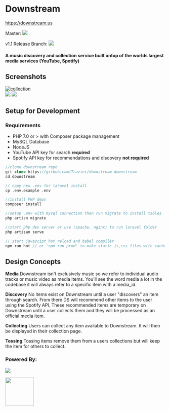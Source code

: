 <h1>Downstream</h1>

https://downstream.us

<p>Master: <img src="https://travis-ci.com/Travier/downstream.svg?token=WQrNcAcxWXTGaqEEdVh4&branch=master" /></p>
<p>v1.1 Release Branch: <img src="https://travis-ci.org/travierm/downstream.svg?branch=v1.1-release" /></p>

#### A music discovery and collection service built ontop of the worlds largest media services (YouTube, Spotify)

## Screenshots
<a href="https://downstream.us"><img src='https://s15.postimg.cc/u88ciilm3/collection.png' border='0' alt='collection'/></a>
<br />
<a href="https://downstream.us"><img src="https://s8.postimg.cc/f7c2ogwc5/image.png"/></a>
<a href="https://downstream.us"><img src="https://s8.postimg.cc/l89rllo45/image.png"/></a>

## Setup for Development
### Requirements
- PHP 7.0 or > with Composer package management
- MySQL Database
- NodeJS
- YouTube API key for search **required**
- Spotify API key for recommendations and discovery **not required**

```php
//clone downstream repo
git clone https://github.com/Travier/downstream downstream
cd downstream

// copy new .env for laravel install
cp .env.example .env

//install PHP deps
composer install

//setup .env with mysql connection then run migrate to install tables
php artisn migrate

//start php dev server or use (apache, nginx) to run laravel folder
php artisan serve

// start javascipt hot reload and babel compiler
npm run hot // or 'npm run prod' to make static js,css files with cache busting
```


## Design Concepts

**Media** Downstream isn't exclusively music so we refer to individual audio tracks or music video as media items. You'll see the word media a lot in the codebase it will always refer to a specific item with a media_id.

**Discovery** No items exist on Downstream until a user "discovers" an item through search. From there DS will recommend other items to the user using the Spotify API. These recommended items are temporary on Downstream until a user collects them and they will be processed as an official media item.

**Collecting** Users can collect any item available to Downstream. It will then be displayed in their collection page.

**Tossing** Tossing items remove them from a users collections but will keep the item for others to collect.

<h3>Powered By:</h3>
<p><img src="https://laravel.com/assets/img/components/logo-laravel.svg"></p>
<a href="https://vuejs.org"><img height="90" width="90" src="https://vuejs.org/images/logo.png"></a>
